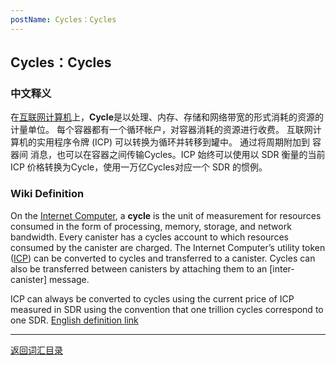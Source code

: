 ```yaml
---
postName: Cycles：Cycles
---
```

## Cycles：Cycles
### 中文释义
在[互联网计算机](./../I/icp)上，**Cycle**是以处理、内存、存储和网络带宽的形式消耗的资源的计量单位。 每个容器都有一个循环帐户，对容器消耗的资源进行收费。 互联网计算机的实用程序令牌 (ICP) 可以转换为循环并转移到罐中。 通过将周期附加到 容器间 消息，也可以在容器之间传输Cycles。ICP 始终可以使用以 SDR 衡量的当前 ICP 价格转换为Cycle，使用一万亿Cycles对应一个 SDR 的惯例。
### Wiki Definition
On the [Internet Computer](../I/ic), a **cycle** is the unit of measurement for resources consumed in the form of processing, memory, storage, and network bandwidth. Every canister has a cycles account to which resources consumed by the canister are charged. The Internet Computer’s utility token ([ICP](./../I/icp)) can be converted to cycles and transferred to a canister. Cycles can also be transferred between canisters by attaching them to an [inter-canister] message.<br>

ICP can always be converted to cycles using the current price of ICP measured in SDR using the convention that one trillion cycles correspond to one SDR. [English definition link](https://wiki.internetcomputer.org/wiki/Glossary#cycle)

---
[返回词汇目录](../glossary)